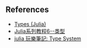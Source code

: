 ## References
* [Types (Julia)](https://docs.julialang.org/en/v1/manual/types/)
* [Julia系列教程6--类型](https://zhuanlan.zhihu.com/p/64368737)
* [julia 玩樂筆記: Type System](https://medium.com/@dboyliao/julia-%E7%8E%A9%E6%A8%82%E7%AD%86%E8%A8%98-type-system-378edeab7577)